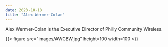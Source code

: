 ```yaml
---
date: 2023-10-18
title: "Alex Wermer-Colan"
---
```


Alex Wermer-Colan is the Executive Director of Philly Community Wireless.  

{{< figure src="images/AWCBW.jpg" height=100 width=100 >}}
